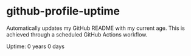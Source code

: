 # github-profile-uptime
Automatically updates my GitHub README with my current age. This is achieved through a scheduled GitHub Actions workflow.

Uptime: 0 years 0 days
